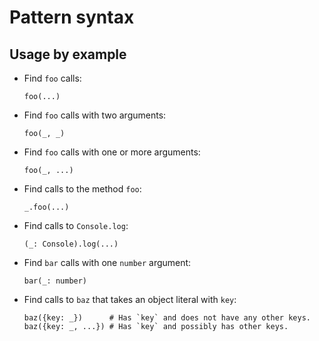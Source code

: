 # Pattern syntax

## Usage by example

- Find `foo` calls:

  ```
  foo(...)
  ```

- Find `foo` calls with two arguments:

  ```
  foo(_, _)
  ```

- Find `foo` calls with one or more arguments:

  ```
  foo(_, ...)
  ```

- Find calls to the method `foo`:

  ```
  _.foo(...)
  ```

- Find calls to `Console.log`:

  ```
  (_: Console).log(...)
  ```

- Find `bar` calls with one `number` argument:

  ```
  bar(_: number)
  ```

- Find calls to `baz` that takes an object literal with `key`:

  ```
  baz({key: _})      # Has `key` and does not have any other keys.
  baz({key: _, ...}) # Has `key` and possibly has other keys.
  ```

